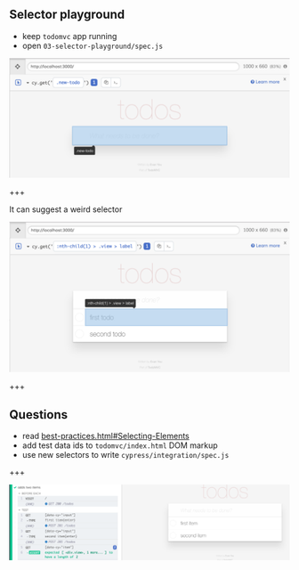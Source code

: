 ## Selector playground

- keep `todomvc` app running
- open `03-selector-playground/spec.js`

![Selector playground](/img/selector-playground.png)

+++

It can suggest a weird selector

![Default suggestion](/img/default-suggestion.png)

+++

## Questions

- read [best-practices.html#Selecting-Elements](https://docs.cypress.io/guides/references/best-practices.html#Selecting-Elements)
- add test data ids to `todomvc/index.html` DOM markup
- use new selectors to write `cypress/integration/spec.js`

+++

![Selectors](/img/selectors.png)
